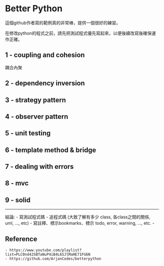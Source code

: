 # Better Python

這個github作者寫的範例真的非常棒，提供一個很好的練習。

在修改python的程式之前，請先把測試程式優先寫起來，以便後續改寫後確保運作正確。

## 1 - coupling and cohesion
耦合內聚

## 2 - dependency inversion

## 3 - strategy pattern

## 4 - observer pattern

## 5 - unit testing

## 6 - template method & bridge

## 7 - dealing with errors

## 8 - mvc

## 9 - solid


---

結論:
    - 寫測試程式碼
    - 追程式碼 (大致了解有多少 class, 各class之間的關係, uml, ..., etc)
    - 寫註釋、標示bookmarks、標示 todo, error, warning, ..., etc.
    - 



## Reference
    - https://www.youtube.com/playlist?list=PLC0nd42SBTaNuP4iB4L6SJlMaHE71FG6N
    - https://github.com/ArjanCodes/betterpython

